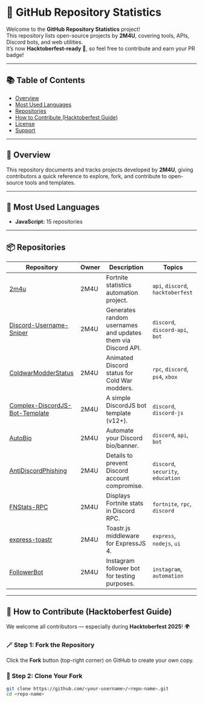 # 🚀 GitHub Repository Statistics

Welcome to the **GitHub Repository Statistics** project!  
This repository lists open-source projects by **2M4U**, covering tools, APIs, Discord bots, and web utilities.  
It’s now **Hacktoberfest-ready 🎃**, so feel free to contribute and earn your PR badge!

---

## 📚 Table of Contents

- [Overview](#overview)
- [Most Used Languages](#most-used-languages)
- [Repositories](#repositories)
- [How to Contribute (Hacktoberfest Guide)](#how-to-contribute-hacktoberfest-guide)
- [License](#license)
- [Support](#support)

---

## 🧩 Overview

This repository documents and tracks projects developed by **2M4U**, giving contributors a quick reference to explore, fork, and contribute to open-source tools and templates.

---

## 🧠 Most Used Languages

- **JavaScript:** 15 repositories

---

## 📦 Repositories

| Repository | Owner | Description | Topics |
| --- | --- | --- | --- |
| [2m4u](https://github.com/2M4U/2m4u) | 2M4U | Fortnite statistics automation project. | `api`, `discord`, `hacktoberfest` |
| [Discord-Username-Sniper](https://github.com/2M4U/Discord-Username-Sniper) | 2M4U | Generates random usernames and updates them via Discord API. | `discord`, `discord-api`, `bot` |
| [ColdwarModderStatus](https://github.com/2M4U/ColdwarModderStatus) | 2M4U | Animated Discord status for Cold War modders. | `rpc`, `discord`, `ps4`, `xbox` |
| [Complex-DiscordJS-Bot-Template](https://github.com/2M4U/Complex-DiscordJS-Bot-Template) | 2M4U | A simple DiscordJS bot template (v12+). | `discord`, `discord-js` |
| [AutoBio](https://github.com/2M4U/AutoBio) | 2M4U | Automate your Discord bio/banner. | `discord`, `api`, `bot` |
| [AntiDiscordPhishing](https://github.com/2M4U/AntiDiscordPhishing) | 2M4U | Details to prevent Discord account compromise. | `discord`, `security`, `education` |
| [FNStats-RPC](https://github.com/2M4U/FNStats-RPC) | 2M4U | Displays Fortnite stats in Discord RPC. | `fortnite`, `rpc`, `discord` |
| [express-toastr](https://github.com/2M4U/express-toastr) | 2M4U | Toastr.js middleware for ExpressJS 4. | `express`, `nodejs`, `ui` |
| [FollowerBot](https://github.com/2M4U/FollowerBot) | 2M4U | Instagram follower bot for testing purposes. | `instagram`, `automation` |

---

## 🤝 How to Contribute (Hacktoberfest Guide)

We welcome all contributors — especially during **Hacktoberfest 2025**! 🌍  

### 🪄 Step 1: Fork the Repository  
Click the **Fork** button (top-right corner) on GitHub to create your own copy.

### 🧭 Step 2: Clone Your Fork
```bash
git clone https://github.com/<your-username>/<repo-name>.git
cd <repo-name>
